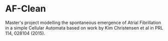 # AF-Clean
Master's project modelling the spontaneous emergence of Atrial Fibrillation in a simple Cellular Automata based on work by Kim Christensen et al in PRL 114, 028104 (2015).
